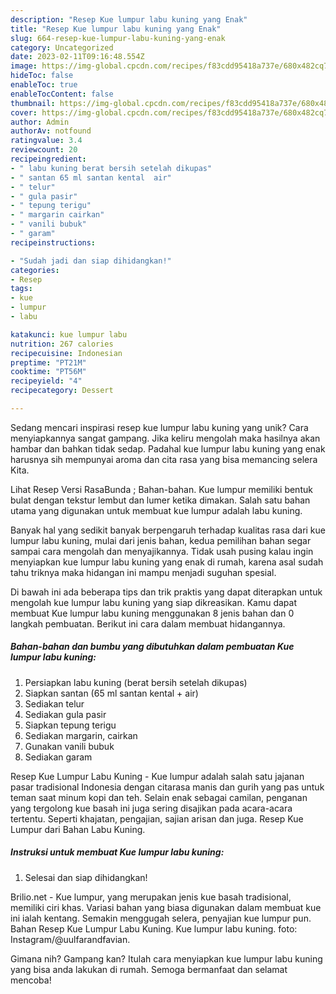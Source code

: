 ```yaml
---
description: "Resep Kue lumpur labu kuning yang Enak"
title: "Resep Kue lumpur labu kuning yang Enak"
slug: 664-resep-kue-lumpur-labu-kuning-yang-enak
category: Uncategorized
date: 2023-02-11T09:16:48.554Z
image: https://img-global.cpcdn.com/recipes/f83cdd95418a737e/680x482cq70/kue-lumpur-labu-kuning-foto-resep-utama.jpg
hideToc: false
enableToc: true
enableTocContent: false
thumbnail: https://img-global.cpcdn.com/recipes/f83cdd95418a737e/680x482cq70/kue-lumpur-labu-kuning-foto-resep-utama.jpg
cover: https://img-global.cpcdn.com/recipes/f83cdd95418a737e/680x482cq70/kue-lumpur-labu-kuning-foto-resep-utama.jpg
author: Admin
authorAv: notfound
ratingvalue: 3.4
reviewcount: 20
recipeingredient:
- " labu kuning berat bersih setelah dikupas"
- " santan 65 ml santan kental  air"
- " telur"
- " gula pasir"
- " tepung terigu"
- " margarin cairkan"
- " vanili bubuk"
- " garam"
recipeinstructions:

- "Sudah jadi dan siap dihidangkan!"
categories:
- Resep
tags:
- kue
- lumpur
- labu

katakunci: kue lumpur labu 
nutrition: 267 calories
recipecuisine: Indonesian
preptime: "PT21M"
cooktime: "PT56M"
recipeyield: "4"
recipecategory: Dessert

---
```





Sedang mencari inspirasi resep kue lumpur labu kuning yang unik? Cara menyiapkannya sangat gampang. Jika keliru mengolah maka hasilnya akan hambar dan bahkan tidak sedap. Padahal kue lumpur labu kuning yang enak harusnya sih mempunyai aroma dan cita rasa yang bisa memancing selera Kita.





Lihat Resep Versi RasaBunda ; Bahan-bahan. Kue lumpur memiliki bentuk bulat dengan tekstur lembut dan lumer ketika dimakan. Salah satu bahan utama yang digunakan untuk membuat kue lumpur adalah labu kuning.

Banyak hal yang sedikit banyak berpengaruh terhadap kualitas rasa dari kue lumpur labu kuning, mulai dari jenis bahan, kedua pemilihan bahan segar sampai cara mengolah dan menyajikannya. Tidak usah pusing kalau ingin menyiapkan kue lumpur labu kuning yang enak di rumah, karena asal sudah tahu triknya maka hidangan ini mampu menjadi suguhan spesial.






Di bawah ini ada beberapa tips dan trik praktis yang dapat diterapkan untuk mengolah kue lumpur labu kuning yang siap dikreasikan. Kamu dapat membuat Kue lumpur labu kuning menggunakan 8 jenis bahan dan 0 langkah pembuatan. Berikut ini cara dalam membuat hidangannya.

<!--inarticleads1-->

##### Bahan-bahan dan bumbu yang dibutuhkan dalam pembuatan Kue lumpur labu kuning:

1. Persiapkan  labu kuning (berat bersih setelah dikupas)
1. Siapkan  santan (65 ml santan kental + air)
1. Sediakan  telur
1. Sediakan  gula pasir
1. Siapkan  tepung terigu
1. Sediakan  margarin, cairkan
1. Gunakan  vanili bubuk
1. Sediakan  garam


Resep Kue Lumpur Labu Kuning - Kue lumpur adalah salah satu jajanan pasar tradisional Indonesia dengan citarasa manis dan gurih yang pas untuk teman saat minum kopi dan teh. Selain enak sebagai camilan, penganan yang tergolong kue basah ini juga sering disajikan pada acara-acara tertentu. Seperti khajatan, pengajian, sajian arisan dan juga. Resep Kue Lumpur dari Bahan Labu Kuning. 

<!--inarticleads2-->

##### Instruksi untuk membuat Kue lumpur labu kuning:


1. Selesai dan siap dihidangkan!

Brilio.net - Kue lumpur, yang merupakan jenis kue basah tradisional, memiliki ciri khas. Variasi bahan yang biasa digunakan dalam membuat kue ini ialah kentang. Semakin menggugah selera, penyajian kue lumpur pun. Bahan Resep Kue Lumpur Labu Kuning. Kue lumpur labu kuning. foto: Instagram/@uulfarandfavian. 

Gimana nih? Gampang kan? Itulah cara menyiapkan kue lumpur labu kuning yang bisa anda lakukan di rumah. Semoga bermanfaat dan selamat mencoba!
